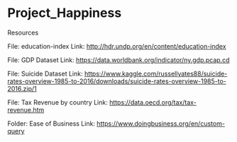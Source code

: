 # Project_Happiness

Resources

File: education-index
Link: http://hdr.undp.org/en/content/education-index

File: GDP Dataset
Link: https://data.worldbank.org/indicator/ny.gdp.pcap.cd

File: Suicide Dataset
Link: https://www.kaggle.com/russellyates88/suicide-rates-overview-1985-to-2016/downloads/suicide-rates-overview-1985-to-2016.zip/1

File: Tax Revenue by country
Link: https://data.oecd.org/tax/tax-revenue.htm

Folder: Ease of Business
Link: https://www.doingbusiness.org/en/custom-query




